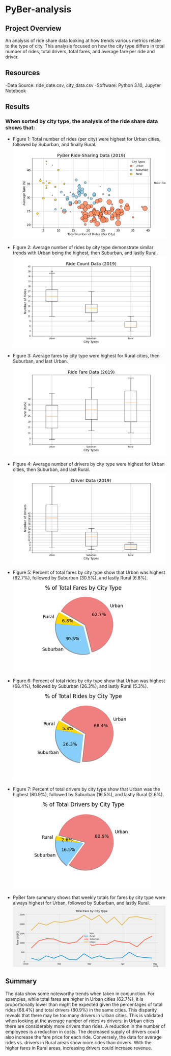 # PyBer-analysis
## Project Overview
An analysis of ride share data looking at how trends various metrics relate to the type of city. This 
analysis focused on how the city type differs in total number of rides, total drivers, total fares, and average fare per ride and driver.

## Resources
-Data Source: ride_date.csv, city_data.csv
-Software: Python 3.10, Jupyter Notebook

## Results
### When sorted by city type, the analysis of the ride share data shows that:
- Figure 1: Total number of rides (per city) were highest for Urban cities, followed by Suburban, and finally Rural.
![Number of Rides per City by City Type](https://github.com/manBow1119/PyBer-analysis/blob/main/analysis/Fig1.png)

- Figure 2: Average number of rides by city type demonstrate similar trends with Urban being the highest, then Suburban, and lastly Rural.
![Number of Rides by City Type](https://github.com/manBow1119/PyBer-analysis/blob/main/analysis/Fig2.png)

- Figure 3: Average fares by city type were highest for Rural cities, then Suburban, and last Urban.
![Fares by City Type](https://github.com/manBow1119/PyBer-analysis/blob/main/analysis/Fig3.png)

- Figure 4: Average number of drivers by city type were highest for Urban cities, then Suburban, and last Rural.
![Drivers by City Type](https://github.com/manBow1119/PyBer-analysis/blob/main/analysis/Fig4.png)

- Figure 5: Percent of total fares by city type show that Urban was highest (62.7%), followed by Suburban (30.5%), and lastly Rural (6.8%).
![Percents of Total Fares by City Type](https://github.com/manBow1119/PyBer-analysis/blob/main/analysis/Fig5.png)

- Figure 6: Percent of total rides by city type show that Urban was highest (68.4%), followed by Suburban (26.3%), and lastly Rural (5.3%).
![Percents of Total Rides by City Type](https://github.com/manBow1119/PyBer-analysis/blob/main/analysis/Fig6.png)

- Figure 7: Percent of total drivers by city type show that Urban was the highest (80.9%), followed by Suburban (16.5%), and lastly Rural (2.6%).
![Percents of Total Drivers by City Type](https://github.com/manBow1119/PyBer-analysis/blob/main/analysis/Fig7.png)

- PyBer fare summary shows that weekly totals for fares by city type were always highest for Urban, followed by Suburban, and lastly Rural.
![Total Fares by City Type Over Time](https://github.com/manBow1119/PyBer-analysis/blob/main/analysis/Pyber_fare_summary.png)

## Summary
The data show some noteworthy trends when taken in conjunction. For examples, while total fares are higher in Urban cities (62.7%), it is proportionally lower than might be expected given the percentages of total rides (68.4%) and total drivers (80.9%) in the same cities. This disparity reveals that there may be too many drivers in Urban cities. This is validated when looking at the average number of rides vs drivers; in Urban cities there are considerably more drivers than rides. A reduction in the number of employees is a reduction in costs. The decreased supply of drivers could also increase the fare price for each ride. 
Conversely, the data for average rides vs. drivers in Rural areas show more rides than drivers. With the higher fares in Rural areas, increasing drivers could increase revenue. 
